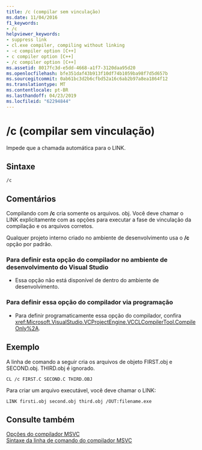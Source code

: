 ```yaml
---
title: /c (compilar sem vinculação)
ms.date: 11/04/2016
f1_keywords:
- /c
helpviewer_keywords:
- suppress link
- cl.exe compiler, compiling without linking
- -c compiler option [C++]
- c compiler option [C++]
- /c compiler option [C++]
ms.assetid: 8017fc3d-e5dd-4668-a1f7-3120daa95d20
ms.openlocfilehash: bfe351daf43b913f10df74b1059ba98f7d5d657b
ms.sourcegitcommit: 0ab61bc3d2b6cfbd52a16c6ab2b97a8ea1864f12
ms.translationtype: MT
ms.contentlocale: pt-BR
ms.lasthandoff: 04/23/2019
ms.locfileid: "62294844"
---
```

# <a name="c-compile-without-linking"></a>/c (compilar sem vinculação)

Impede que a chamada automática para o LINK.

## <a name="syntax"></a>Sintaxe

```
/c
```

## <a name="remarks"></a>Comentários

Compilando com **/c** cria somente os arquivos. obj. Você deve chamar o LINK explicitamente com as opções para executar a fase de vinculação da compilação e os arquivos corretos.

Qualquer projeto interno criado no ambiente de desenvolvimento usa o **/c** opção por padrão.

### <a name="to-set-this-compiler-option-in-the-visual-studio-development-environment"></a>Para definir esta opção do compilador no ambiente de desenvolvimento do Visual Studio

- Essa opção não está disponível de dentro do ambiente de desenvolvimento.

### <a name="to-set-this-compiler-option-programmatically"></a>Para definir essa opção do compilador via programação

- Para definir programaticamente essa opção do compilador, confira <xref:Microsoft.VisualStudio.VCProjectEngine.VCCLCompilerTool.CompileOnly%2A>.

## <a name="example"></a>Exemplo

A linha de comando a seguir cria os arquivos de objeto FIRST.obj e SECOND.obj. THIRD.obj é ignorado.

```
CL /c FIRST.C SECOND.C THIRD.OBJ
```

Para criar um arquivo executável, você deve chamar o LINK:

```
LINK firsti.obj second.obj third.obj /OUT:filename.exe
```

## <a name="see-also"></a>Consulte também

[Opções do compilador MSVC](compiler-options.md)<br/>
[Sintaxe da linha de comando do compilador MSVC](compiler-command-line-syntax.md)
